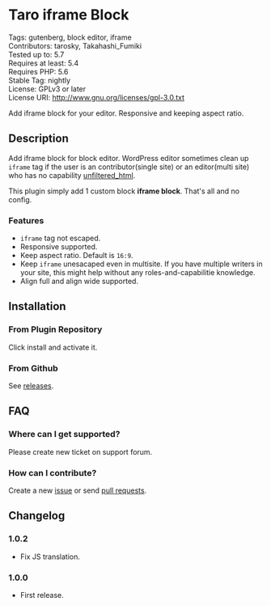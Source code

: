 # Taro iframe Block

Tags: gutenberg, block editor, iframe  
Contributors: tarosky, Takahashi_Fumiki  
Tested up to: 5.7  
Requires at least: 5.4  
Requires PHP: 5.6  
Stable Tag: nightly  
License: GPLv3 or later  
License URI: http://www.gnu.org/licenses/gpl-3.0.txt

Add iframe block for your editor. Responsive and keeping aspect ratio.

## Description

Add iframe block for block editor.
WordPress editor sometimes clean up <code>iframe</code> tag if the user is an contributor(single site) or an editor(multi site) who has no capability [unfiltered_html](https://wordpress.org/support/article/roles-and-capabilities/#unfiltered_html).

This plugin simply add 1 custom block **iframe block**. That's all and no config.

### Features

- `iframe` tag not escaped.
- Responsive supported.
- Keep aspect ratio. Default is <code>16:9</code>.
- Keep `iframe` unesacaped even in multisite. If you have multiple  writers in your site, this might help without any roles-and-capabilitie knowledge.
- Align full and align wide supported.

## Installation

### From Plugin Repository

Click install and activate it.

### From Github

See [releases](https://github.com/tarosky/taro-iframe-block/releases).

## FAQ

### Where can I get supported?

Please create new ticket on support forum.

### How can I contribute?

Create a new [issue](https://github.com/tarosky/taro-iframe-block/issues) or send [pull requests](https://github.com/tarosky/taro-iframe-block/pulls).

## Changelog

### 1.0.2

* Fix JS translation.

### 1.0.0

* First release.
